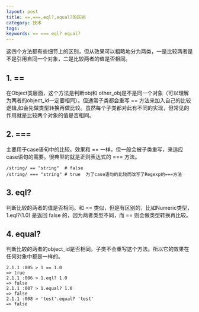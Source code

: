 ```yaml
---
layout: post
title: ==,===,eql?,equal?的区别
category: 技术
tags:
keywords: == === eql? equal?
---
```


这四个方法都有些细节上的区别，但从效果可以粗略地分为两类，一是比较两者是不是引用自同一个对象，二是比较两者的值是否相同。


## 1. ==

在Object类层面，这个方法是判断obj和 other_obj是不是同一个对象（可以理解为两者的object_id一定要相同）。但通常子类都会重写 == 方法来加入自己的比较逻辑,如会先做类型转换再做比较。虽然每个子类都对此有不同的实现，但常见的作用就是比较两个对象的值是否相同。

## 2. ===

主要用于case语句中的比较。效果和 == 一样，但一般会被子类重写，来适应case语句的需要。很典型的就是正则表达式的 === 方法。

```
/string/ == "string"  # false
/string/ === "string" # true  为了case语句的比较而改写了Regexp的===方法

```
## 3. eql?

判断比较的两者的值是否相同。和 == 类似，但是有区别的，比如Numeric类型，1.eql?(1.0) 是返回 false 的，因为两者类型不同，而 == 则会做类型转换再比较。

## 4. equal?

判断比较的两者的object_id是否相同。子类不会重写这个方法。所以它的效果在任何对象中都是一样的。


```
2.1.1 :005 > 1 == 1.0
=> true
2.1.1 :006 > 1.eql? 1.0
=> false
2.1.1 :007 > 1.equal? 1.0
=> false
2.1.1 :008 > 'test'.equal? 'test'
=> false
```
